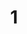---
layout: painting
title: 1
image: /images/paintings/plywood/JRB Web 60-min.jpg
dimensions: 360mm x 900mm
media: Acrylic on Plywood
group: Plywood
---